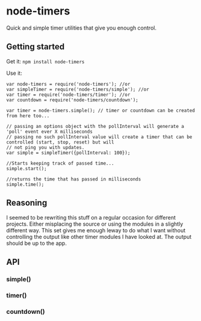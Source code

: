 node-timers
=====

Quick and simple timer utilities that give you enough control.

## Getting started

Get it:
`npm install node-timers`

Use it:
```
var node-timers = require('node-timers'); //or
var simpleTimer = require('node-timers/simple'); //or
var timer = require('node-timers/timer'); //or
var countdown = require('node-timers/countdown');

var timer = node-timers.simple(); // timer or countdown can be created from here too...

// passing an options object with the pollInterval will generate a 'poll' event ever X milliseconds
// passing no such pollInterval value will create a timer that can be controlled (start, stop, reset) but will
// not ping you with updates.
var simple = simpleTimer({pollInterval: 100});

//Starts keeping track of passed time...
simple.start();

//returns the time that has passed in milliseconds
simple.time();
```

## Reasoning

I seemed to be rewriting this stuff on a regular occasion for different projects. Either misplacing the source or
using the modules in a slightly different way. This set gives me enough leway to do what I want without controlling the output
like other timer modules I have looked at. The output should be up to the app.

## API

### simple() ###

### timer() ###

### countdown() ###

